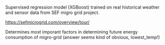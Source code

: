Supervised regression model (XGBoost) trained on real historical weather and sensor data from SEF migro grid project.

https://sefmicrogrid.com/overview/tour/

Determines most imporant factors in determining future energy consumption of migro-grid (answer seems kind of obvious, lowest_temp!)
